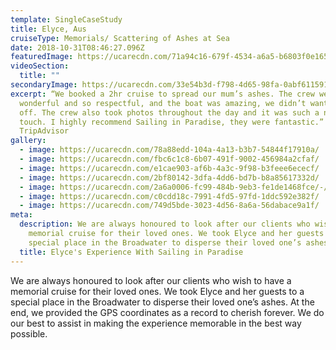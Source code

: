 ```yaml
---
template: SingleCaseStudy
title: Elyce, Aus
cruiseType: Memorials/ Scattering of Ashes at Sea
date: 2018-10-31T08:46:27.096Z
featuredImage: https://ucarecdn.com/71a94c16-679f-4534-a6a5-b6803f0e165b/
videoSection:
  title: ""
secondaryImage: https://ucarecdn.com/33e54b3d-f798-4d65-98fa-0abf6115919f/
excerpt: “We booked a 2hr cruise to spread our mum’s ashes. The crew were
  wonderful and so respectful, and the boat was amazing, we didn’t want to get
  off. The crew also took photos throughout the day and it was such a nice
  touch. I highly recommend Sailing in Paradise, they were fantastic.”
  TripAdvisor
gallery:
  - image: https://ucarecdn.com/78a88edd-104a-4a13-b3b7-54844f17910a/
  - image: https://ucarecdn.com/fbc6c1c8-6b07-491f-9002-456984a2cfaf/
  - image: https://ucarecdn.com/e1cae903-af6b-4a3c-9f98-b3feee6ececf/
  - image: https://ucarecdn.com/2bf80142-3dfa-4dd6-bd7b-b8a85617332d/
  - image: https://ucarecdn.com/2a6a0006-fc99-484b-9eb3-fe1de1468fce/-/crop/996x642/0,0/-/preview/
  - image: https://ucarecdn.com/c0cdd18c-7991-4fd5-97fd-1ddc592e382f/
  - image: https://ucarecdn.com/749d5bde-3023-4d56-8a6a-56dabace9a1f/
meta:
  description: We are always honoured to look after our clients who wish to have a
    memorial cruise for their loved ones. We took Elyce and her guests to a
    special place in the Broadwater to disperse their loved one’s ashes.
  title: Elyce's Experience With Sailing in Paradise
---
```

We are always honoured to look after our clients who wish to have a memorial cruise for their loved ones. We took Elyce and her guests to a special place in the Broadwater to disperse their loved one’s ashes. At the end, we provided the GPS coordinates as a record to cherish forever. We do our best to assist in making the experience memorable in the best way possible.
